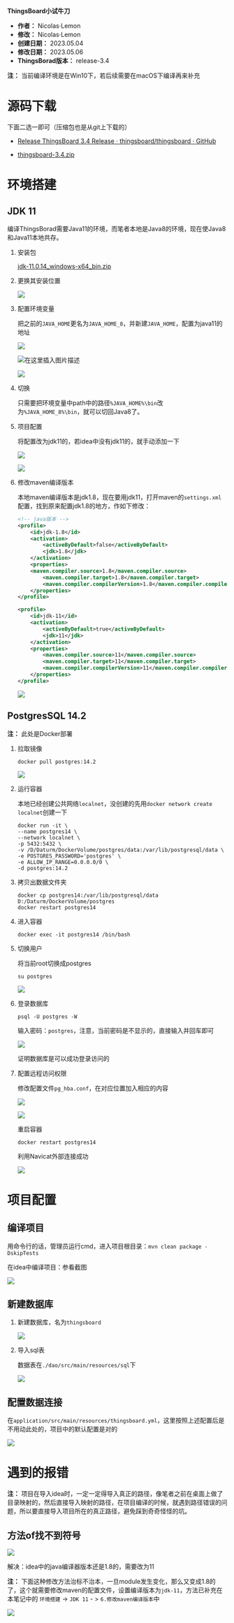 **ThingsBoard小试牛刀**

- **作者：** Nicolas·Lemon
- **修改：** Nicolas·Lemon
- **创建日期：** 2023.05.04
- **修改日期：** 2023.05.06
- **ThingsBorad版本：** release-3.4

**注：** 当前编译环境是在Win10下，若后续需要在macOS下编译再来补充

# 源码下载

下面二选一即可（压缩包也是从git上下载的）

* [Release ThingsBoard 3.4 Release · thingsboard/thingsboard · GitHub](https://github.com/thingsboard/thingsboard/releases/tag/v3.4)

* [thingsboard-3.4.zip](./resource/thingsboard-3.4.zip)

# 环境搭建

## JDK 11

编译ThingsBorad需要Java11的环境，而笔者本地是Java8的环境，现在使Java8和Java11本地共存。

1. 安装包
   
   [jdk-11.0.14_windows-x64_bin.zip](./resource/jdk-11.0.14_windows-x64_bin.zip)

2. 更换其安装位置
   
   ![](README.assets/2023-05-04-15-56-48-image.png)

3. 配置环境变量
   
   把之前的`JAVA_HOME`更名为`JAVA_HOME_8`，并新建`JAVA_HOME`，配置为java11的地址
   
   ![](README.assets/2023-05-04-16-14-14-image.png)
   
   ![在这里插入图片描述](https://img-blog.csdnimg.cn/20200830212308637.png?x-oss-process=image/watermark,type_ZmFuZ3poZW5naGVpdGk,shadow_10,text_aHR0cHM6Ly9ibG9nLmNzZG4ubmV0L3UwMTMwNjYyNDQ=,size_16,color_FFFFFF,t_70#pic_center)
   
   ![](README.assets/2023-05-04-16-17-39-image.png)

4. 切换
   
   只需要把环境变量中path中的路径`%JAVA_HOME%\bin`改为`%JAVA_HOME_8%\bin`，就可以切回Java8了。

5. 项目配置
   
   将配置改为jdk11的，若idea中没有jdk11的，就手动添加一下
   
   ![](README.assets/2023-05-04-16-26-49-image.png)
   
   ![](README.assets/2023-05-04-16-27-51-image.png)

6. 修改maven编译版本
   
   本地maven编译版本是jdk1.8，现在要用jdk11，打开maven的`settings.xml`配置，找到原来配置jdk1.8的地方，作如下修改：
   
   ```xml
   <!-- java版本 -->
   <profile>
       <id>jdk-1.8</id>
       <activation>
           <activeByDefault>false</activeByDefault>
           <jdk>1.8</jdk>
       </activation>
       <properties>
       <maven.compiler.source>1.8</maven.compiler.source>
           <maven.compiler.target>1.8</maven.compiler.target>
           <maven.compiler.compilerVersion>1.8</maven.compiler.compilerVersion>
       </properties>
   </profile>
   
   <profile>     
       <id>jdk-11</id>   
       <activation>        
           <activeByDefault>true</activeByDefault>    
           <jdk>11</jdk>      
       </activation>  
       <properties>  
           <maven.compiler.source>11</maven.compiler.source> 
           <maven.compiler.target>11</maven.compiler.target> 
           <maven.compiler.compilerVersion>11</maven.compiler.compilerVersion>   
       </properties>
   </profile>
   ```
   
   ![](README.assets/2023-05-06-08-59-50-image.png)

## PostgresSQL 14.2

**注：** 此处是Docker部署

1. 拉取镜像
   
   ```shell
   docker pull postgres:14.2
   ```
   
   ![](README.assets/2023-05-05-10-10-10-image.png)

2. 运行容器
   
   本地已经创建公共网络`localnet`，没创建的先用`docker network create localnet`创建一下
   
   ```shell
   docker run -it \
   --name postgres14 \
   --network localnet \
   -p 5432:5432 \
   -v /D/Daturm/DockerVolume/postgres/data:/var/lib/postgresql/data \
   -e POSTGRES_PASSWORD='postgres' \
   -e ALLOW_IP_RANGE=0.0.0.0/0 \
   -d postgres:14.2
   ```

3. 拷贝出数据文件夹
   
   ```shell
   docker cp postgres14:/var/lib/postgresql/data D:/Daturm/DockerVolume/postgres
   docker restart postgres14
   ```

4. 进入容器
   
   ```shell
   docker exec -it postgres14 /bin/bash
   ```

5. 切换用户
   
   将当前root切换成postgres
   
   ```shell
   su postgres
   ```
   
   ![](README.assets/2023-05-05-10-39-55-image.png)

6. 登录数据库
   
   ```shell
   psql -U postgres -W
   ```
   
   输入密码：`postgres`，注意，当前密码是不显示的，直接输入并回车即可
   
   ![](README.assets/2023-05-05-10-45-08-image.png)
   
   证明数据库是可以成功登录访问的

7. 配置远程访问权限
   
   修改配置文件`pg_hba.conf`，在对应位置加入相应的内容
   
   ![](README.assets/2023-05-05-10-55-07-image.png)
   
   ![](README.assets/2023-05-06-09-49-33-image.png)
   
   重启容器
   
   ```shell
   docker restart postgres14
   ```
   
   利用Navicat外部连接成功
   
   ![](README.assets/2023-05-05-11-17-46-image.png)

# 项目配置

## 编译项目

用命令行的话，管理员运行cmd，进入项目根目录：`mvn clean package -DskipTests`

在idea中编译项目：参看截图

![](README.assets/2023-05-06-09-29-58-image.png)

## 新建数据库

1. 新建数据库，名为`thingsboard`
   
   ![](README.assets/2023-05-05-14-18-06-image.png)

2. 导入sql表
   
   数据表在`./dao/src/main/resources/sql`下
   
   ![](README.assets/2023-05-05-14-51-00-image.png)

## 配置数据连接

在`application/src/main/resources/thingsboard.yml`，这里按照上述配置后是不用动此处的，项目中的默认配置是对的

![](README.assets/2023-05-06-09-17-15-image.png)

# 遇到的报错

**注：** 项目在导入idea时，一定一定得导入真正的路径，像笔者之前在桌面上做了目录映射的，然后直接导入映射的路径，在项目编译的时候，就遇到路径错误的问题，所以要直接导入项目所在的真正路径，避免踩到奇奇怪怪的坑。

## 方法of找不到符号

![](README.assets/2023-05-05-16-05-26-image.png)

解决：idea中的java编译器版本还是1.8的，需要改为11

**注：** 下面这种修改方法治标不治本，一旦module发生变化，那么又变成1.8的了，这个就需要修改maven的配置文件，设置编译版本为`jdk-11`，方法已补充在本笔记中的 `环境搭建` -> `JDK 11` - > `6.修改maven编译版本`中

![](README.assets/2023-05-05-16-22-01-image.png)
